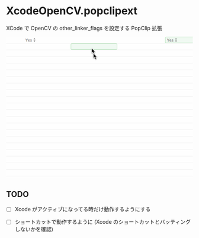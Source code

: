 # XcodeOpenCV.popclipext

XCode で OpenCV の other_linker_flags を設定する PopClip 拡張

![XcodeOpenCV.gif](XcodeOpenCV.gif)


## TODO

- [ ] Xcode がアクティブになってる時だけ動作するようにする
- [ ] ショートカットで動作するように (Xcode のショートカットとバッティングしないかを確認)

